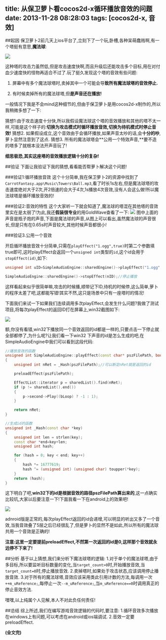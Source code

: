 title: 从保卫萝卜看cocos2d-x循环播放音效的问题
date: 2013-11-28 08:28:03
tags: [cocos2d-x, 音效]
---


##起因
保卫萝卜2前几天上ios平台了,立刻下了一个玩,卧槽,各种呆萌蠢贱啊,有一个塔挺有意思,**魔法球**:
<!--more-->
![][1]

这种塔的攻击力虽然低,但是攻击速度快啊,而且升级后还能攻击多个目标,用在对付血少速度快的怪物再适合不过了.玩了挺久发现这个塔的音效有些问题:

1. 屏幕中有多个魔法球塔时,卖掉其中一个可能会导**致所有魔法球塔的音效停止.**

2. 有时候卖掉所有的魔法球塔,但**是声音还在播放!**

一般情况下我是不会mind这种细节的,但由于保卫萝卜是用cocos2d-x制作的,所以我稍微多想了一下:

猜想1:由于攻击速度十分快,所以我假设魔法球这个塔的音效播放和其他的塔不太一样,可能是这个样子的:**切换为攻击模式时循环播放音效,切换为待机模式时停止音效!**
猜想2. 如果假设成立,这个音效由于会循环播放,如果声音太吵的话,会**十分的吵**,萝卜显然注意到了这点.
猜想3. 所有的魔法球塔会**公用一个特效声音,**要不造的塔多了就根本没法开声音玩了!

**细思极恐,其实这座塔的音效播放逻辑十分的复杂!**

##验证
下面让我验证下我的猜想,看看能否帮萝卜解决这个问题!

###验证1:循环播放音效
这个十分简单,我在保卫萝卜2的资源中找到了``CarrotFantasy.app\Music\Towers\Ball.mp3``,看了时长1s左右,但是魔法球塔的攻击速度绝对大于2次,开2倍速的会大于4次,1s播放4次音效,没有人会这么做!所以魔法球塔是循环播放音效的!

###验证2:音效的特性
这个大家听一下就会知道了,魔法球的塔混在其他塔的音效里实在是太弱了!为此,我还**假装很专业**的用GoldWave查看了一下:
![][3]
图中上面的声音是瓶子炮的声音,下面是魔法球的声音,从图上可以看出,虽然魔法球的声音很长,但是只有在0.65s时声音较大,其他时候声音都很小!

###验证3.公用一个音效

开启循环播放音效十分简单,只需在``playEffect("1.ogg",true)``时第二个参数填true即可,这时playEffect会返回一个``unsigned int``类型的``id``,这个id会用于``stopEffect(id)``,如下:

```c++
unsigned int uID=SimpleAudioEngine::sharedEngine()->playEffect("1.ogg", true);//开始循环播放

SimpleAudioEngine::sharedEngine()->stopEffect(nID);//停止播放
```
这样看起来似乎很简单嘛,攻击的时候播,顺带记下ID,待机的时候停,这么简单,萝卜的程序太差了吧,这都能写错!其实不然,这只是场景中只有一座塔时的情况!

下面我们来试一下如果我们连续调用多次playEffect,会发生什么问题?我做了测试项目,将每次playEffect的返回ID打在屏幕上,win32截图如下:

![][2]

额,你没有看错,win32下播放同一个音效返回的id都是一样的,只要点击一下停止就全部都停了,为什么呢?让我们看一下win32
下声音的id是怎么生成的吧,在SimpleAudioEngine中我们可以看到这段代码:
```c++
//播放音效的函数
unsigned int SimpleAudioEngine::playEffect(const char* pszFilePath, bool bLoop)
{
    unsigned int nRet = _Hash(pszFilePath);//可以断定nRet就是返回的id

    preloadEffect(pszFilePath);

    EffectList::iterator p = sharedList().find(nRet);
    if (p != sharedList().end())
    {
        p->second->Play((bLoop) ? -1 : 1);
    }

    return nRet;
}

//生成id的函数
unsigned int _Hash(const char *key)
{
    unsigned int len = strlen(key);
    const char *end=key+len;
    unsigned int hash;

    for (hash = 0; key < end; key++)
    {
        hash *= 16777619;
        hash ^= (unsigned int) (unsigned char) toupper(*key);
    }
    return (hash);
}
```
这下明白了吧,**win32下的id是根据音效的路径pszFilePath算出来的**,这一点确实比较坑,大家以后要注意一下!下面我看一下在android上的效果吧!

![][4]

adnroid版是正常的,每次playEffect返回的id会递增,可以明显的听出又多了一个音效,当我音效叠了5层之后已经很乱了,但是萝卜的显然不是如此,所以所有的魔法球共用一个音效是正确的!

**注意:这里一定要提前preloadEffect,不然第一次返回的id是0,这样那个音效就永远停不下来了!**

##分析
基于以上猜想,我们来分析下魔法球塔的逻辑:
1.对于单个的魔法球塔,由于多目标,所以要监听目标数量的变化,当``target_count>0``时,开始播放音效,当``target_count=0``时,停止播放音效.
2.卖掉塔时,如果处于攻击状态,应该调用停止播放音效.
3.对于所有的魔法球塔,音效应该采用类此引用计数的方法,每调用一次``++m_uReference;``,每停止一次``--m_uReference;``,当``m_uReference==0``时调用真正的停止音效方法.

嘿嘿,以上纯属个人见解,本人不对此负任何责任!



##总结
综上所述,我们在编写游戏音效逻辑的代码时,要注意:
1.循环音效多次播放在windows上有问题,可以考虑在android或ios端调试.
2.音效一定要preloadEffect.


**(全文完)**

[1]:http://ww1.sinaimg.cn/large/7f870d23jw1eb0uj0md4qj20sh0ixn32.jpg
[2]:http://ww1.sinaimg.cn/large/7f870d23jw1eb0wcy5p7pj20di09l74r.jpg
[3]:http://ww1.sinaimg.cn/large/7f870d23jw1eb0xzlrpzxj217s0hv44w.jpg
[4]:http://ww3.sinaimg.cn/large/7f870d23jw1eb1p27ln4tj208p0fkmx6.jpg